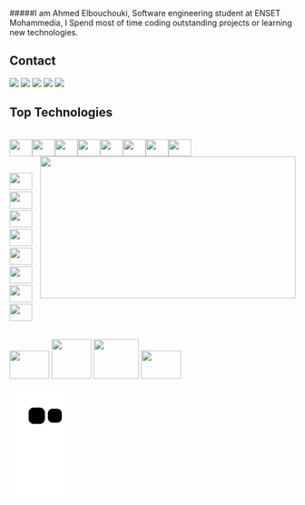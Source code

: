 #####I am Ahmed Elbouchouki, Software engineering student at ENSET Mohammedia, I Spend most of time coding outstanding projects or learning new technologies.


## Contact
<div><a href="https://wa.me/212680792904?text=ElbouchoukiAhmed" target="_blank"><img src="https://img.shields.io/badge/WhatsApp-25D366?style=for-the-badge&logo=whatsapp&logoColor=white"></a> <a href="mailto: elbouchoukigamer@gmail.com" target="_blank"><img src="https://img.shields.io/badge/Gmail-D14836?style=for-the-badge&logo=gmail&logoColor=white"></a> <a href="http://m.me/GoAwayDudeeeeee" target="_blank"><img src="https://img.shields.io/badge/Messenger-00B2FF?style=for-the-badge&logo=messenger&logoColor=white"></a> <a href="https://www.instagram.com/ahmed.elbouchouki/" target="_blank"><img src="https://img.shields.io/badge/Instagram-E4405F?style=for-the-badge&logo=instagram&logoColor=white"></a> <a href="https://www.linkedin.com/in/elbouchouki-ahmed/" target="_blank"><img src="https://img.shields.io/badge/LinkedIn-0077B5?style=for-the-badge&logo=linkedin&logoColor=white"></a>
</div>

## Top Technologies 
<div style="display: inline_block"><br>
  <img align="center" height="30" width="40" src="https://cdn.jsdelivr.net/gh/devicons/devicon/icons/react/react-original.svg"
  /><img align="center" height="30" width="40" src="https://cdn.jsdelivr.net/gh/devicons/devicon/icons/nextjs/nextjs-original.svg"
  /><img align="center" height="30" width="40" src="https://cdn.jsdelivr.net/gh/devicons/devicon/icons/nodejs/nodejs-original.svg"
  /><img align="center" height="30" width="40" src="https://cdn.jsdelivr.net/gh/devicons/devicon/icons/sequelize/sequelize-original.svg"
  /><img align="center" height="30" width="40" src="https://cdn.jsdelivr.net/gh/devicons/devicon/icons/bootstrap/bootstrap-plain.svg"
  /><img align="center" height="30" width="40" src="https://cdn.jsdelivr.net/gh/devicons/devicon/icons/qt/qt-original.svg"
  /><img align="center" height="30" width="40" src="https://cdn.jsdelivr.net/gh/devicons/devicon/icons/tailwindcss/tailwindcss-plain.svg"
  /><img align="center" height="30" width="40" src="https://cdn.jsdelivr.net/gh/devicons/devicon/icons/materialui/materialui-plain.svg"
  />
  <img align="right" height="250" width="450" src="https://github-readme-stats.vercel.app/api/top-langs/?username=elbouchouki&hide=TeX&layout=compact&theme=radical"
  />
</div>

  ##

<div><img  height="30" width="40" src="https://cdn.jsdelivr.net/gh/devicons/devicon/icons/c/c-plain.svg"
  /><img  height="30" width="40" src="https://cdn.jsdelivr.net/gh/devicons/devicon/icons/cplusplus/cplusplus-plain.svg"
  /><img height="30" width="40" src="https://cdn.jsdelivr.net/gh/devicons/devicon/icons/javascript/javascript-plain.svg"
  /><img  height="30" width="40" src="https://cdn.jsdelivr.net/gh/devicons/devicon/icons/python/python-original.svg"
  /><img  height="30" width="40" src="https://cdn.jsdelivr.net/gh/devicons/devicon/icons/html5/html5-plain.svg"
  /><img height="30" width="40" src="https://cdn.jsdelivr.net/gh/devicons/devicon/icons/css3/css3-original.svg"
  /><img  height="30" width="40" src="https://cdn.jsdelivr.net/gh/devicons/devicon/icons/bash/bash-plain.svg"
  /><img  height="30" width="40" src="https://cdn.jsdelivr.net/gh/devicons/devicon/icons/php/php-plain.svg"
  /></div>

  ##

  <div>
  <img height="50" width="70" src="https://cdn.jsdelivr.net/gh/devicons/devicon/icons/heroku/heroku-plain-wordmark.svg"
  /> <img height="70" width="70" src="https://cdn.jsdelivr.net/gh/devicons/devicon/icons/mysql/mysql-plain-wordmark.svg"
  /> <img height="70" width="80" src="https://cdn.jsdelivr.net/gh/devicons/devicon/icons/git/git-original-wordmark.svg"
  /> <img height="50" width="70" src="https://cdn.jsdelivr.net/gh/devicons/devicon/icons/github/github-original-wordmark.svg"
  />
  
   ![Snake animation](https://github.com/elbouchouki/elbouchouki/blob/output/github-contribution-grid-snake.svg)
   
  </div>
